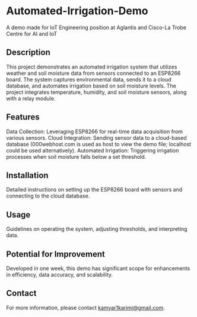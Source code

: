 # Automated-Irrigation-Demo
A demo made for IoT Engineering position at Aglantis and Cisco-La Trobe Centre for AI and IoT

## Description
This project demonstrates an automated irrigation system that utilizes weather and soil moisture data from sensors connected to an ESP8266 board. The system captures environmental data, sends it to a cloud database, and automates irrigation based on soil moisture levels. The project integrates temperature, humidity, and soil moisture sensors, along with a relay module.

## Features
Data Collection: Leveraging ESP8266 for real-time data acquisition from various sensors.
Cloud Integration: Sending sensor data to a cloud-based database (000webhost.com is used as host to view the demo file; localhost could be used alternatively).
Automated Irrigation: Triggering irrigation processes when soil moisture falls below a set threshold.

## Installation
Detailed instructions on setting up the ESP8266 board with sensors and connecting to the cloud database.

## Usage
Guidelines on operating the system, adjusting thresholds, and interpreting data.

## Potential for Improvement
Developed in one week, this demo has significant scope for enhancements in efficiency, data accuracy, and scalability.

## Contact
For more information, please contact kamyar1karimi@gmail.com.
